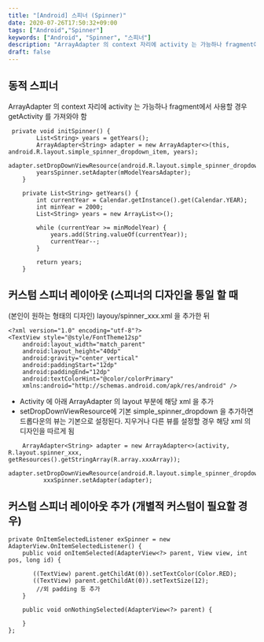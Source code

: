 ```yaml
---
title: "[Android] 스피너 (Spinner)"
date: 2020-07-26T17:50:32+09:00
tags: ["Android","Spinner"]
keywords: ["Android", "Spinner", "스피너"]
description: "ArrayAdapter 의 context 자리에 activity 는 가능하나 fragment에서 사용할 경우 getActivity 를 가져와야 함"
draft: false
---
```


## 동적 스피너

ArrayAdapter 의 context 자리에 activity 는 가능하나 fragment에서 사용할 경우 getActivity 를 가져와야 함

```
 private void initSpinner() {
        List<String> years = getYears();
        ArrayAdapter<String> adapter = new ArrayAdapter<>(this, android.R.layout.simple_spinner_dropdown_item, years);
        adapter.setDropDownViewResource(android.R.layout.simple_spinner_dropdown_item);
        yearsSpinner.setAdapter(mModelYearsAdapter);
    }

    private List<String> getYears() {
        int currentYear = Calendar.getInstance().get(Calendar.YEAR);
        int minYear = 2000;
        List<String> years = new ArrayList<>();

        while (currentYear >= minModelYear) {
            years.add(String.valueOf(currentYear));
            currentYear--;
        }

        return years;
    }
```

## 커스텀 스피너 레이아웃 (스피너의 디자인을 통일 할 때
(본인이 원하는 형태의 디자인) layouy/spinner\_xxx.xml 을 추가한 뒤

```
<?xml version="1.0" encoding="utf-8"?>
<TextView style="@style/FontTheme12sp"
    android:layout_width="match_parent"
    android:layout_height="40dp"
    android:gravity="center_vertical"
    android:paddingStart="12dp"
    android:paddingEnd="12dp"
    android:textColorHint="@color/colorPrimary"
    xmlns:android="http://schemas.android.com/apk/res/android" />
```

-   Activity 에 아래 ArrayAdapter 의 layout 부분에 해당 xml 을 추가
-   setDropDownViewResource에 기본 simple\_spinner\_dropdown 을 추가하면 드롭다운의 뷰는 기본으로 설정된다. 지우거나 다른 뷰를 설정할 경우 해당 xml 의 디자인을 따르게 됨

```
    ArrayAdapter<String> adapter = new ArrayAdapter<>(activity, R.layout.spinner_xxx, getResources().getStringArray(R.array.xxxArray));
          adapter.setDropDownViewResource(android.R.layout.simple_spinner_dropdown_item);
          xxxSpinner.setAdapter(adapter);
```

## 커스텀 스피너 레이아웃 추가 (개별적 커스텀이 필요할 경우)

```
private OnItemSelectedListener exSpinner = new AdapterView.OnItemSelectedListener() {
    public void onItemSelected(AdapterView<?> parent, View view, int pos, long id) {

       ((TextView) parent.getChildAt(0)).setTextColor(Color.RED);
       ((TextView) parent.getChildAt(0)).setTextSize(12);
        //외 padding 등 추가 
    }

    public void onNothingSelected(AdapterView<?> parent) {

    }
};
```